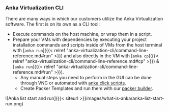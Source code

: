 ---
---

### Anka Virtualization CLI

There are many ways in which our customers utilize the Anka Virtualization software. The first is on its own as a CLI tool:

- Execute commands on the host machine, or wrap them in a script.
- Prepare your VMs with dependencies by executing your project installation commands and scripts inside of VMs from the host terminal with [`anka run`]({{< relref "anka-virtualization-cli/command-line-reference.md#run" >}}) and also directly in the VM with [`anka cp`]({{< relref "anka-virtualization-cli/command-line-reference.md#cp" >}}) & [`anka run`]({{< relref "anka-virtualization-cli/command-line-reference.md#run" >}}).
  - Any manual steps you need to perform in the GUI can be done through VNC or automated with [anka click scripts](https://github.com/veertuinc/anka-click-scripts).
  - Create Packer Templates and run them with our [packer builder](https://github.com/veertuinc/packer-builder-veertu-anka).

![Anka list start and run]({{< siteurl >}}images/what-is-anka/anka-list-start-run.png)
